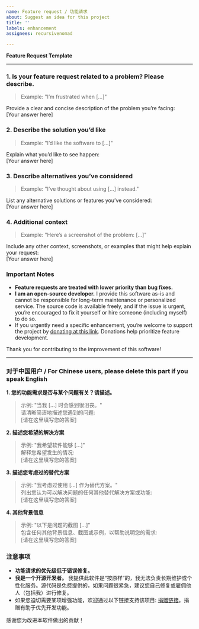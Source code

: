 ```yaml
---
name: Feature request / 功能请求
about: Suggest an idea for this project
title: ''
labels: enhancement
assignees: recursivenomad

---
```


**Feature Request Template**

---

### **1. Is your feature request related to a problem? Please describe.**

> Example: "I’m frustrated when […]"

Provide a clear and concise description of the problem you’re facing:  
[Your answer here]

### **2. Describe the solution you’d like**

> Example: "I’d like the software to [...]"

Explain what you’d like to see happen:  
[Your answer here]

### **3. Describe alternatives you’ve considered**

> Example: "I’ve thought about using [...] instead."

List any alternative solutions or features you’ve considered:  
[Your answer here]

### **4. Additional context**

> Example: "Here’s a screenshot of the problem: [...]"

Include any other context, screenshots, or examples that might help explain your request:  
[Your answer here]

### **Important Notes**

- **Feature requests are treated with lower priority than bug fixes.**  
- **I am an open-source developer.** I provide this software as-is and cannot be responsible for long-term maintenance or personalized service. The source code is available freely, and if the issue is urgent, you’re encouraged to fix it yourself or hire someone (including myself) to do so.  
- If you urgently need a specific enhancement, you’re welcome to support the project by [donating at this link](https://www.paypal.com/donate?hosted_button_id=XN68J47QJKYDE). Donations help prioritize feature development.

Thank you for contributing to the improvement of this software!

---

### **对于中国用户 / For Chinese users, please delete this part if you speak English**

**1. 您的功能需求是否与某个问题有关？请描述。**  
> 示例: "当我 […] 时会感到很沮丧。"  
请清晰简洁地描述您遇到的问题:  
[请在这里填写您的答案]

**2. 描述您希望的解决方案**  
> 示例: "我希望软件能够 […]"  
解释您希望发生的情况:  
[请在这里填写您的答案]

**3. 描述您考虑过的替代方案**  
> 示例: "我考虑过使用 […] 作为替代方案。"  
列出您认为可以解决问题的任何其他替代解决方案或功能:  
[请在这里填写您的答案]

**4. 其他背景信息**  
> 示例: "以下是问题的截图 […]"  
包含任何其他背景信息、截图或示例，以帮助说明您的需求:  
[请在这里填写您的答案]

### 注意事项  
- **功能请求的优先级低于错误修复。**  
- **我是一个开源开发者。** 我提供此软件是“按原样”的，我无法负责长期维护或个性化服务。源代码是免费提供的，如果问题很紧急，建议您自己修复或雇佣他人（包括我）进行修复。  
- 如果您迫切需要某项增强功能，欢迎通过以下链接支持该项目: [捐赠链接](https://www.paypal.com/donate?hosted_button_id=XN68J47QJKYDE)。捐赠有助于优先开发功能。

感谢您为改进本软件做出的贡献！
